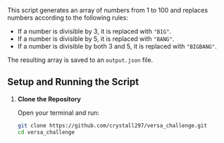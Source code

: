 This script generates an array of numbers from 1 to 100 and replaces numbers according to the following rules:
- If a number is divisible by 3, it is replaced with `"BIG"`.
- If a number is divisible by 5, it is replaced with `"BANG"`.
- If a number is divisible by both 3 and 5, it is replaced with `"BIGBANG"`.

The resulting array is saved to an `output.json` file.

## Setup and Running the Script

1. **Clone the Repository**

   Open your terminal and run:
   ```bash
   git clone https://github.com/crystall297/versa_challenge.git
   cd versa_challenge
